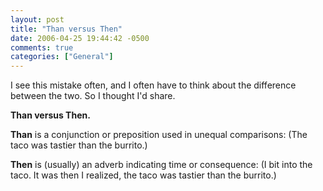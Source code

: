 ```yaml
---
layout: post
title: "Than versus Then"
date: 2006-04-25 19:44:42 -0500
comments: true
categories: ["General"]
---
```

I see this mistake often, and I often have to think about the difference between the two. So I thought I'd share. 

<strong>Than versus Then.</strong>

<strong>Than</strong> is a conjunction or preposition used in unequal comparisons:
(The taco was tastier than the burrito.)

<strong>Then</strong> is (usually) an adverb indicating time or consequence: 
(I bit into the taco. It was then I realized, the taco was tastier than the burrito.)
